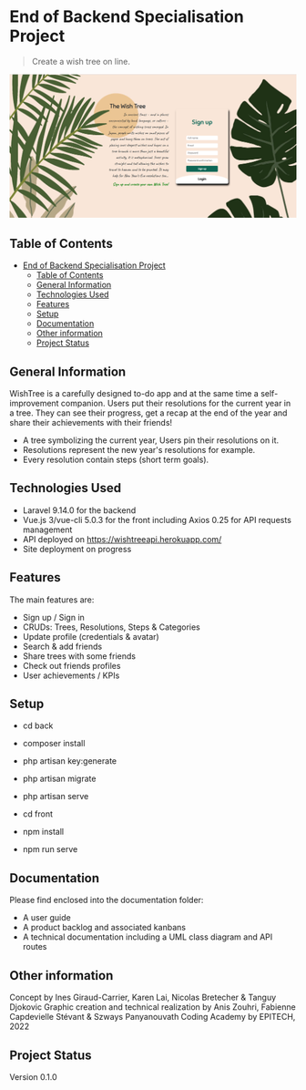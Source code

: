 # End of Backend Specialisation Project

> Create a wish tree on line.

![Algorithm schema](./images/wish_tree_landing_page.png)

## Table of Contents
- [End of Backend Specialisation Project](#end-of-backend-specialisation-project)
  - [Table of Contents](#table-of-contents)
  - [General Information](#general-information)
  - [Technologies Used](#technologies-used)
  - [Features](#features)
  - [Setup](#setup)
  - [Documentation](#documentation)
  - [Other information](#other-information)
  - [Project Status](#project-status)

## General Information

WishTree is a carefully designed to-do app and at the same time a self-improvement companion. Users put their resolutions for the current year in a tree. They can see their progress, get a recap at the end of the year and share their achievements with their friends! 
- A tree symbolizing the current year, Users pin their resolutions on it.
- Resolutions represent the new year's resolutions for example.
- Every resolution contain steps (short term goals).


## Technologies Used

- Laravel 9.14.0 for the backend
- Vue.js 3/vue-cli 5.0.3 for the front including Axios 0.25 for API requests management
- API deployed on https://wishtreeapi.herokuapp.com/
- Site deployment on progress


## Features

The main features are:

- Sign up / Sign in
- CRUDs: Trees, Resolutions, Steps & Categories
- Update profile (credentials & avatar)
- Search & add friends
- Share trees with some friends
- Check out friends profiles
- User achievements / KPIs


## Setup

- cd back
- composer install
- php artisan key:generate
- php artisan migrate
- php artisan serve

- cd front
- npm install
- npm run serve


## Documentation

Please find enclosed into the documentation folder:

- A user guide
- A product backlog and associated kanbans
- A technical documentation including a UML class diagram and API routes


## Other information

Concept by Ines Giraud-Carrier, Karen Lai, Nicolas Bretecher & Tanguy Djokovic
Graphic creation and technical realization by Anis Zouhri, Fabienne Capdevielle Stévant & Szways Panyanouvath
Coding Academy by EPITECH, 2022


## Project Status

Version 0.1.0